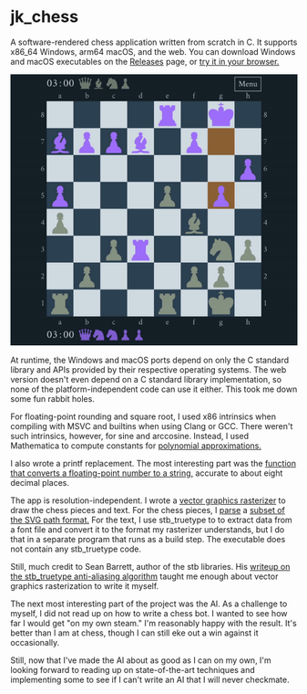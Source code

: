 # jk_chess

A software-rendered chess application written from scratch in C. It supports x86_64 Windows, arm64
macOS, and the web. You can download Windows and macOS executables on the
[Releases](https://github.com/jeremiahkellick/jk_repo/releases) page, or
[try it in your browser.](https://chess.jeremiahkellick.com/)

![Demo Gif](/jk_assets/chess/chess.gif)

At runtime, the Windows and macOS ports depend on only the C standard library and APIs provided by
their respective operating systems. The web version doesn't even depend on a C standard library
implementation, so none of the platform-independent code can use it either. This took me down some
fun rabbit holes.

For floating-point rounding and square root, I used x86 intrinsics when compiling with MSVC and
builtins when using Clang or GCC. There weren't such intrinsics, however, for sine and arccosine.
Instead, I used Mathematica to compute constants for
[polynomial approximations.](https://github.com/jeremiahkellick/jk_repo/blob/v0.1/jk_src/jk_lib/jk_lib.c#L544)

I also wrote a printf replacement. The most interesting part was the
[function that converts a floating-point number to a string,](https://github.com/jeremiahkellick/jk_repo/blob/v0.1/jk_src/jk_lib/jk_lib.c#L326)
accurate to about eight decimal places.

The app is resolution-independent. I wrote a
[vector graphics rasterizer](https://github.com/jeremiahkellick/jk_repo/blob/v0.1/jk_src/jk_shapes/jk_shapes.c#L514)
to draw the chess pieces and text. For the chess pieces, I
[parse](https://github.com/jeremiahkellick/jk_repo/blob/v0.1/jk_src/chess/chess_assets_pack.c#L73) a
[subset of the SVG path format.](https://github.com/jeremiahkellick/jk_repo/blob/v0.1/jk_assets/chess/paths.txt)
For the text, I use stb_truetype to to extract data from a font file and convert it to the format my
rasterizer understands, but I do that in a separate program that runs as a build step. The
executable does not contain any stb_truetype code.

Still, much credit to Sean Barrett, author of the stb libraries. His
[writeup on the stb_truetype anti-aliasing algorithm](https://nothings.org/gamedev/rasterize/)
taught me enough about vector graphics rasterization to write it myself.

The next most interesting part of the project was the AI. As a challenge to myself, I did not read
up on how to write a chess bot. I wanted to see how far I would get "on my own steam." I'm
reasonably happy with the result. It's better than I am at chess, though I can still eke out a win
against it occasionally.

Still, now that I've made the AI about as good as I can on my own, I'm looking forward to reading up
on state-of-the-art techniques and implementing some to see if I can't write an AI that I will never
checkmate.
